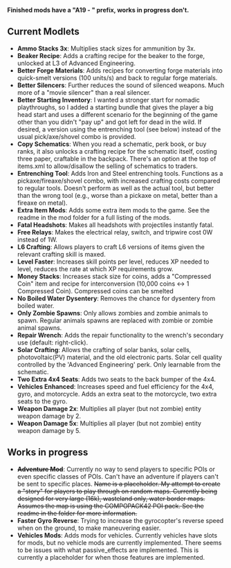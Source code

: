 **Finished mods have a "A19 - " prefix, works in progress don't.**

## Current Modlets
- **Ammo Stacks 3x**: Multiplies stack sizes for ammunition by 3x. 
- **Beaker Recipe**: Adds a crafting recipe for the beaker to the forge, unlocked at L3 of Advanced Engineering.
- **Better Forge Materials**: Adds recipes for converting forge materials into quick-smelt versions (100 units/s) and back to regular forge materials.
- **Better Silencers**: Further reduces the sound of silenced weapons. Much more of a "movie silencer" than a real silencer.
- **Better Starting Inventory**: I wanted a stronger start for nomadic playthroughs, so I added a starting bundle that gives the player a big head start and uses a different scenario for the beginning of the game other than you didn't "pay up" and got left for dead in the wild. If desired, a version using the entrenching tool (see below) instead of the usual pick/axe/shovel combo is provided.
- **Copy Schematics**: When you read a schematic, perk book, or buy ranks, it also unlocks a crafting recipe for the schematic itself, costing three paper, craftable in the backpack. There's an option at the top of items.xml to allow/disallow the selling of schematics to traders.
- **Entrenching Tool**: Adds Iron and Steel entrenching tools. Functions as a pickaxe/fireaxe/shovel combo, with increased crafting costs compared to regular tools. Doesn't perform as well as the actual tool, but better than the wrong tool (e.g., worse than a pickaxe on metal, better than a fireaxe on metal).
- **Extra Item Mods**: Adds some extra item mods to the game. See the readme in the mod folder for a full listing of the mods.
- **Fatal Headshots**: Makes all headshots with projectiles instantly fatal.
- **Free Relays**: Makes the electrical relay, switch, and tripwire cost 0W instead of 1W.
- **L6 Crafting**: Allows players to craft L6 versions of items given the relevant crafting skill is maxed.
- **Level Faster**: Increases skill points per level, reduces XP needed to level, reduces the rate at which XP requirements grow.
- **Money Stacks**: Increases stack size for coins, adds a "Compressed Coin" item and recipe for interconversion (10,000 coins <-> 1 Compressed Coin). Compressed coins can be smelted 
- **No Boiled Water Dysentery**: Removes the chance for dysentery from boiled water.
- **Only Zombie Spawns**: Only allows zombies and zombie animals to spawn. Regular animals spawns are replaced with zombie or zombie animal spawns.
- **Repair Wrench**: Adds the repair functionality to the wrench's secondary use (default: right-click).
- **Solar Crafting**: Allows the crafting of solar banks, solar cells, photovoltaic(PV) material, and the old electronic parts. Solar cell quality controlled by the 'Advanced Engineering' perk. Only learnable from the schematic.
- **Two Extra 4x4 Seats**: Adds two seats to the back bumper of the 4x4.
- **Vehicles Enhanced**: Increases speed and fuel efficiency for the 4x4, gyro, and motorcycle. Adds an extra seat to the motorcycle, two extra seats to the gyro.
- **Weapon Damage 2x**: Multiplies all player (but not zombie) entity weapon damage by 2.
- **Weapon Damage 5x**: Multiplies all player (but not zombie) entity weapon damage by 5.

## Works in progress
- **~~Adventure Mod~~**: Currently no way to send players to specific POIs or even specific classes of POIs. Can't have an adventure if players can't be sent to specific places. ~~Name is a placeholder. My attempt to create a "story" for players to play through on random maps. Currently being designed for very large (16k), wasteland only, water border maps. Assumes the map is using the COMPOPACK42 POI pack. See the readme in the folder for more information.~~
- **Faster Gyro Reverse**: Trying to increase the gyrocopter's reverse speed when on the ground, to make maneuvering easier.
- **Vehicles Mods**: Adds mods for vehicles. Currently vehicles have slots for mods, but no vehicle mods are currently implemented. There seems to be issues with what passive_effects are implemented. This is currently a placeholder for when those features are implemented.